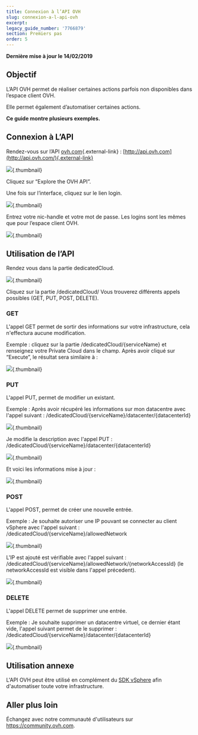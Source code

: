 ```yaml
---
title: Connexion à l’API OVH
slug: connexion-a-l-api-ovh
excerpt: 
legacy_guide_number: '7766879'
section: Premiers pas
order: 5
---
```


**Dernière mise à jour le 14/02/2019**

## Objectif

L’API OVH permet de réaliser certaines actions parfois non disponibles dans l’espace client OVH.

Elle permet également d’automatiser certaines actions.

**Ce guide montre plusieurs exemples.**

## Connexion à L’API

Rendez-vous sur l’API [ovh.com](http://ovh.com){.external-link} : [http://api.ovh.com](http://api.ovh.com/){.external-link}

![](images/connection_api_1.jpg){.thumbnail}

Cliquez sur “Explore the OVH API”.

Une fois sur l’interface, cliquez sur le lien login.

![](images/connection_api_login.jpg){.thumbnail}

Entrez votre nic-handle et votre mot de passe. Les logins sont les mêmes que pour l’espace client OVH.

![](images/connection_api_log.jpg){.thumbnail}

## Utilisation de l’API

Rendez vous dans la partie dedicatedCloud.

![](images/connection_api_example.jpg){.thumbnail}

Cliquez sur la partie /dedicatedCloud/ Vous trouverez différents appels possibles (GET, PUT, POST, DELETE).

### GET

L'appel GET permet de sortir des informations sur votre infrastructure, cela n'effectura aucune modification.

Exemple : cliquez sur la partie /dedicatedCloud/{serviceName} et renseignez votre Private Cloud dans le champ. Après avoir cliqué sur “Execute”, le résultat sera similaire à :

![](images/api.jpg){.thumbnail}

### PUT

L'appel PUT, permet de modifier un existant.

Exemple : Après avoir récupéré les informations sur mon datacentre avec l'appel suivant : /dedicatedCloud/{serviceName}/datacenter/{datacenterId}

![](images/retrieve_infos.PNG){.thumbnail}

Je modifie la description avec l'appel PUT : /dedicatedCloud/{serviceName}/datacenter/{datacenterId}

![](images/command_put.PNG){.thumbnail}

Et voici les informations mise à jour :

![](images/dc_after_put.PNG){.thumbnail}

### POST

L'appel POST, permet de créer une nouvelle entrée.

Exemple : Je souhaite autoriser une IP pouvant se connecter au client vSphere avec l'appel suivant : /dedicatedCloud/{serviceName}/allowedNetwork

![](images/access_ip.PNG){.thumbnail}

L'IP est ajouté est vérifiable avec l'appel suivant : /dedicatedCloud/{serviceName}/allowedNetwork/{networkAccessId} (le networkAccessId est visible dans l'appel précedent).

![](images/access_ip_show.PNG){.thumbnail}

### DELETE

L'appel DELETE permet de supprimer une entrée.

Exemple : Je souhaite supprimer un datacentre virtuel, ce dernier étant vide, l'appel suivant permet de le supprimer : /dedicatedCloud/{serviceName}/datacenter/{datacenterId}

![](images/delete_datacenter.PNG){.thumbnail}

## Utilisation annexe

L'API OVH peut être utilisé en complément du [SDK vSphere](https://pccdocs.ovh.net/display/VS/Installation+VMware+API+Perl) afin d'automatiser toute votre infrastructure.

## Aller plus loin

Échangez avec notre communauté d'utilisateurs sur <https://community.ovh.com>.